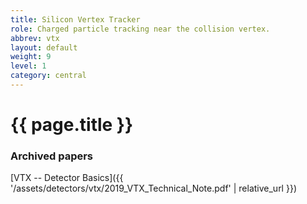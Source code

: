 ```yaml
---
title: Silicon Vertex Tracker
role: Charged particle tracking near the collision vertex.
abbrev: vtx
layout: default
weight: 9
level: 1
category: central
---
```

# {{ page.title }}
### Archived papers
[VTX -- Detector Basics]({{ '/assets/detectors/vtx/2019_VTX_Technical_Note.pdf' | relative_url }})

